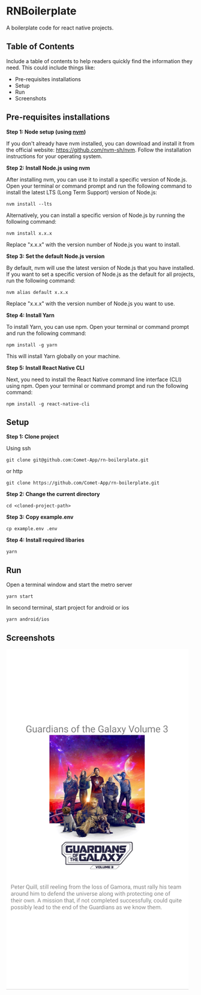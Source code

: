 # RNBoilerplate

A boilerplate code for react native projects.

## Table of Contents

Include a table of contents to help readers quickly find the information they need. This could include things like:

- Pre-requisites installations
- Setup
- Run
- Screenshots

## Pre-requisites installations

**Step 1: Node setup (using [nvm](https://github.com/nvm-sh/nvm))**

If you don't already have nvm installed, you can download and install it from the official website: https://github.com/nvm-sh/nvm. Follow the installation instructions for your operating system.

**Step 2: Install Node.js using nvm**

After installing nvm, you can use it to install a specific version of Node.js. Open your terminal or command prompt and run the following command to install the latest LTS (Long Term Support) version of Node.js:

```
nvm install --lts
```

Alternatively, you can install a specific version of Node.js by running the following command:

```
nvm install x.x.x
```

Replace "x.x.x" with the version number of Node.js you want to install.

**Step 3: Set the default Node.js version**

By default, nvm will use the latest version of Node.js that you have installed. If you want to set a specific version of Node.js as the default for all projects, run the following command:

```
nvm alias default x.x.x
```

Replace "x.x.x" with the version number of Node.js you want to use.

**Step 4: Install Yarn**

To install Yarn, you can use npm. Open your terminal or command prompt and run the following command:

```
npm install -g yarn
```

This will install Yarn globally on your machine.

**Step 5: Install React Native CLI**

Next, you need to install the React Native command line interface (CLI) using npm. Open your terminal or command prompt and run the following command:

```
npm install -g react-native-cli
```

## Setup

**Step 1: Clone project**

Using ssh

```
git clone git@github.com:Comet-App/rn-boilerplate.git
```

or http

```
git clone https://github.com/Comet-App/rn-boilerplate.git
```

**Step 2: Change the current directory**

```
cd <cloned-project-path>
```

**Step 3: Copy example.env**

```
cp example.env .env
```

**Step 4: Install required libaries**

```
yarn
```

## Run

Open a terminal window and start the metro server

```
yarn start
```

In second terminal, start project for android or ios

```
yarn android/ios
```

## Screenshots

![App](https://raw.githubusercontent.com/Comet-App/rn-boilerplate/master/screenshots/app.png)
